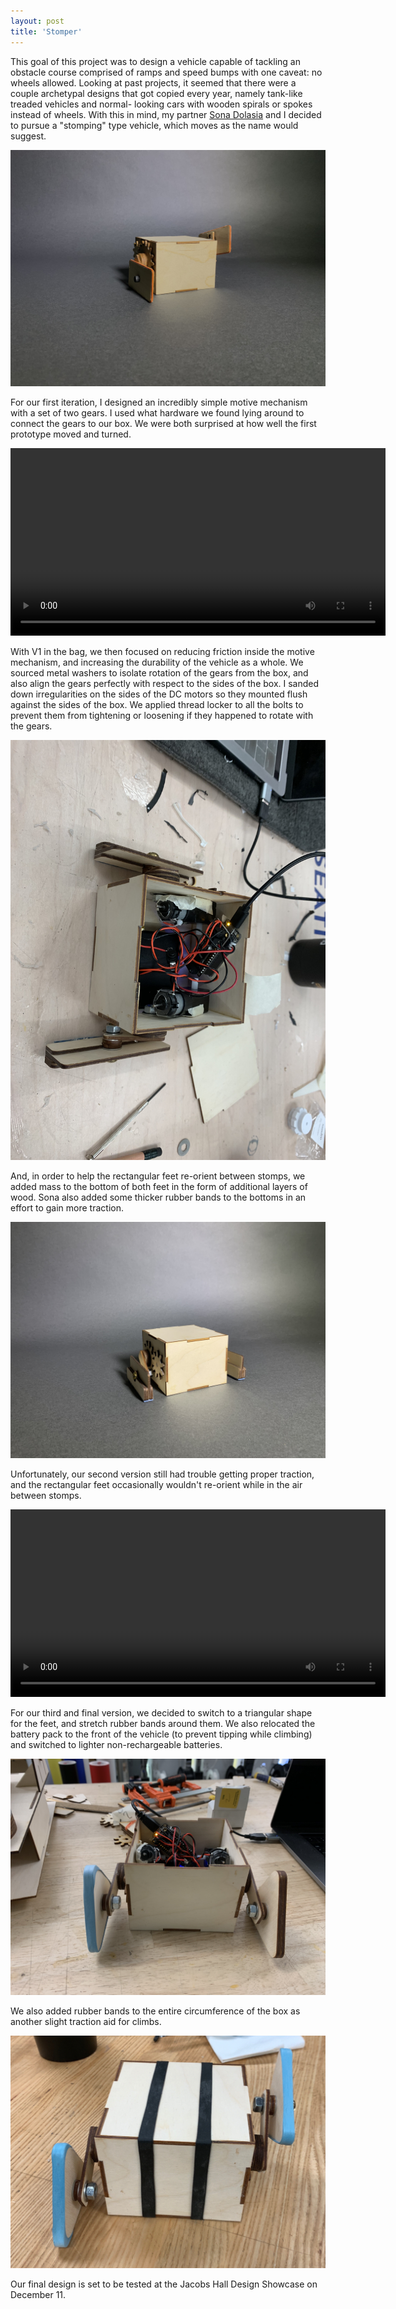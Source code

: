 ```yaml
---
layout: post
title: 'Stomper'
---
```


This goal of this project was to design a vehicle capable of tackling an obstacle course comprised of 
ramps and speed bumps with one caveat: no wheels allowed. Looking at past projects, it seemed that there 
were a couple archetypal designs that got copied every year, namely tank-like treaded vehicles and normal-
looking cars with wooden spirals or spokes instead of wheels. With this in mind, my partner 
<a href="http://www.sonadolasia.com/index.html" target="_blank">Sona Dolasia</a> and I 
decided to pursue a "stomping" type vehicle, which moves as the name would suggest.

![heroV1](media/stomper/hero1.jpeg)

For our first iteration, I designed an incredibly simple motive mechanism with a set of two gears. 
I used what hardware we found lying around to connect the gears to our box. We were both surprised at how well the 
first prototype moved and turned.

<video width="600" controls>
  <source src="media/stomper/StomperV1.mp4" type="video/mp4">
  <p>Your browser doesn't support HTML5 video. Here is
     a <a href="https://youtu.be/Z09ctN7BRMc">link to the video</a> instead.</p>
</video>

With V1 in the bag, we then focused on reducing friction inside the motive mechanism, and increasing 
the durability of the vehicle as a whole. We sourced metal washers to isolate rotation of the gears from the 
box, and also align the gears perfectly with respect to the sides of the box. I sanded down irregularities on 
the sides of the DC motors so they mounted flush against the sides of the box. We applied thread locker to all 
the bolts to prevent them from tightening or loosening if they happened to rotate with the gears.

![progress2](media/stomper/progress2.jpeg)

And, in order to help the rectangular feet re-orient between stomps, we added mass to the bottom of both feet 
in the form of additional layers of wood. Sona also added some thicker rubber bands to the bottoms in an 
effort to gain more traction.

![feet2](media/stomper/frontquarter2.jpeg)

Unfortunately, our second version still had trouble getting proper traction, and the rectangular feet 
occasionally wouldn't re-orient while in the air between stomps.

<video width="600" controls>
  <source src="media/stomper/StomperV2.mp4" type="video/mp4">
  <p>Your browser doesn't support HTML5 video. Here is
     a <a href="https://youtu.be/Z09ctN7BRMc">link to the video</a> instead.</p>
</video>

For our third and final version, we decided to switch to a triangular shape for the feet, and 
stretch rubber bands around them. We also relocated the battery pack to the front of the vehicle (to 
prevent tipping while climbing) and switched to lighter non-rechargeable batteries.

![progress3](media/stomper/progress3.jpeg)

We also added rubber bands to the entire circumference of the box as another slight traction aid 
for climbs.

![racer](media/stomper/racingstripe.jpeg)

Our final design is set to be tested at the Jacobs Hall Design Showcase on December 11.

